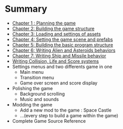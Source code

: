 # Summary

* [Chapter 1 : Planning the game](ch1.md)
* [Chapter 2: Building the game structure](ch2.md)
* [Chapter 3: Loading and settings of assets](ch3.md)
* [Chapter 4: Setting the game scene and prefabs](ch4.md)
* [Chapter 5: Building the basic program structure](ch5.md)
* [Chapter 6: Writing Alien and Asteroids behaviors](ch6.md)
* [Chapter 7: Writing Ship and Missile behavior](ch7.md)
* [Writing Collision, Life and Score systems](ch8.md)
* Settings menus and two differents game in one
   * Main menu 
   * Transition menu
   * Game over screen and score display
* Polishing the game
   * Background scrolling
   * Music and sounds
* Modding the game
   * Add a new mod to the game : Space Castle 
   * ...(every step to build a game within the game)
* Complete Game Source Reference